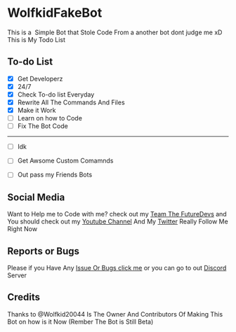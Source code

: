 # WolfkidFakeBot
This is a  Simple Bot that Stole Code From a another bot dont judge me xD
This is My Todo List

## To-do List
- [x] Get Developerz
- [x] 24/7
- [x] Check To-do list Everyday
- [x] Rewrite All The Commands And Files
- [x] Make it Work
- [ ] Learn on how to Code
- [ ] Fix The Bot Code
___________________
- [ ] Idk
- [ ] Get Awsome Custom Comamnds
- [ ] Out pass my Friends Bots


## Social Media
Want to Help me to Code with me? check out my [Team The FutureDevs](https://github.com/FutureDeveloperZ) and You should check out my [Youtube Channel](www.youtube.com/c/Wolfkid) And My [Twitter](https://mobile.twitter.com/@TheRealWolfkid) Really Follow Me Right Now


## Reports or Bugs

Please if you Have Any [Issue Or Bugs click me](https://github.com/Wolfkid200444/FakeWolfkidBOT/issues) or you can go to out [Discord](https://discord.gg/Z42u23M) Server 



 ## Credits
 Thanks to @Wolfkid20044 Is The Owner
 And Contributors Of Making This Bot on how is it Now (Rember The Bot is Still Beta)




